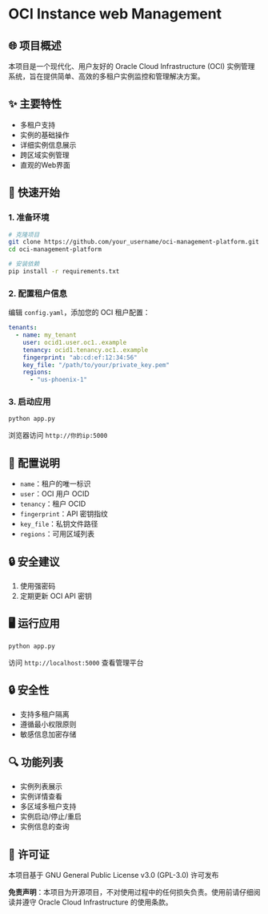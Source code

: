 # OCI Instance web Management

## 🌐 项目概述

本项目是一个现代化、用户友好的 Oracle Cloud Infrastructure (OCI) 实例管理系统，旨在提供简单、高效的多租户实例监控和管理解决方案。

## ✨ 主要特性

- 多租户支持
- 实例的基础操作
- 详细实例信息展示
- 跨区域实例管理
- 直观的Web界面

## 🚀 快速开始

### 1. 准备环境
```bash
# 克隆项目
git clone https://github.com/your_username/oci-management-platform.git
cd oci-management-platform

# 安装依赖
pip install -r requirements.txt
```

### 2. 配置租户信息
编辑 `config.yaml`，添加您的 OCI 租户配置：

```yaml
tenants:
  - name: my_tenant
    user: ocid1.user.oc1..example
    tenancy: ocid1.tenancy.oc1..example
    fingerprint: "ab:cd:ef:12:34:56"
    key_file: "/path/to/your/private_key.pem"
    regions:
      - "us-phoenix-1"
```

### 3. 启动应用
```bash
python app.py
```

浏览器访问 `http://你的ip:5000`

## 🔧 配置说明
- `name`：租户的唯一标识
- `user`：OCI 用户 OCID
- `tenancy`：租户 OCID
- `fingerprint`：API 密钥指纹
- `key_file`：私钥文件路径
- `regions`：可用区域列表

## 🔒 安全建议

1. 使用强密码
2. 定期更新 OCI API 密钥

## 🖥️ 运行应用

```bash
python app.py
```

访问 `http://localhost:5000` 查看管理平台

## 🔒 安全性

- 支持多租户隔离
- 遵循最小权限原则
- 敏感信息加密存储

## 🔍 功能列表

-  实例列表展示
-  实例详情查看
-  多区域多租户支持
-  实例启动/停止/重启
-  实例信息的查询


## 📄 许可证

本项目基于 GNU General Public License v3.0 (GPL-3.0) 许可发布


**免责声明**：本项目为开源项目，不对使用过程中的任何损失负责。使用前请仔细阅读并遵守 Oracle Cloud Infrastructure 的使用条款。
